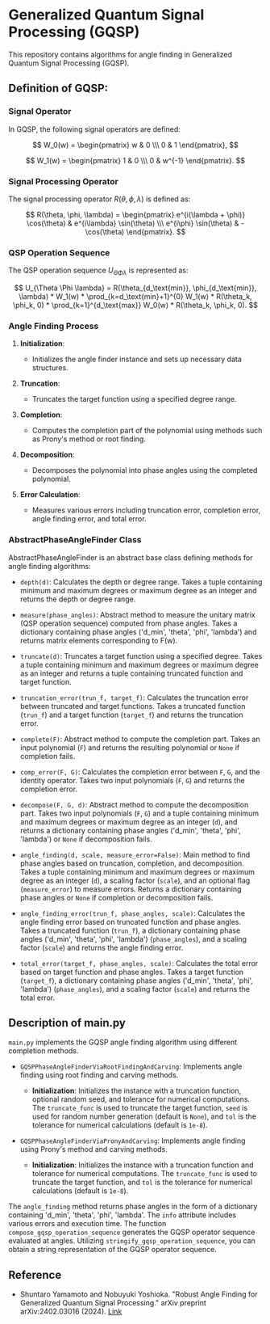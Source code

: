 # Generalized Quantum Signal Processing (GQSP)

This repository contains algorithms for angle finding in Generalized Quantum Signal Processing (GQSP).

## Definition of GQSP:

### Signal Operator
In GQSP, the following signal operators are defined:

$$ W_0(w) = \begin{pmatrix} w & 0 \\\ 0 & 1 \end{pmatrix}, $$

$$ W_1(w) = \begin{pmatrix} 1 & 0 \\\ 0 & w^{-1} \end{pmatrix}. $$

### Signal Processing Operator
The signal processing operator $R(\theta, \phi, \lambda)$ is defined as:

$$ R(\theta, \phi, \lambda) = \begin{pmatrix} e^{i(\lambda + \phi)} \cos(\theta) & e^{i\lambda} \sin(\theta) \\\ e^{i\phi} \sin(\theta) & -\cos(\theta) \end{pmatrix}. $$

### QSP Operation Sequence
The QSP operation sequence $U_{\Theta \Phi \lambda}$ is represented as:

$$ U_{\Theta \Phi \lambda} = R(\theta_{d_\text{min}}, \phi_{d_\text{min}}, \lambda) * W_1(w) * \prod_{k=d_\text{min}+1}^{0} W_1(w) * R(\theta_k, \phi_k, 0) * \prod_{k=1}^{d_\text{max}} W_0(w) * R(\theta_k, \phi_k, 0). $$

### Angle Finding Process

1. **Initialization**:
   - Initializes the angle finder instance and sets up necessary data structures.

2. **Truncation**:
   - Truncates the target function using a specified degree range.

3. **Completion**:
   - Computes the completion part of the polynomial using methods such as Prony's method or root finding.

4. **Decomposition**:
   - Decomposes the polynomial into phase angles using the completed polynomial.

5. **Error Calculation**:
   - Measures various errors including truncation error, completion error, angle finding error, and total error.

### AbstractPhaseAngleFinder Class

AbstractPhaseAngleFinder is an abstract base class defining methods for angle finding algorithms:

- `depth(d)`: Calculates the depth or degree range. Takes a tuple containing minimum and maximum degrees or maximum degree as an integer and returns the depth or degree range.

- `measure(phase_angles)`: Abstract method to measure the unitary matrix (QSP operation sequence) computed from phase angles. Takes a dictionary containing phase angles ('d_min', 'theta', 'phi', 'lambda') and returns matrix elements corresponding to F(w).

- `truncate(d)`: Truncates a target function using a specified degree. Takes a tuple containing minimum and maximum degrees or maximum degree as an integer and returns a tuple containing truncated function and target function.

- `truncation_error(trun_f, target_f)`: Calculates the truncation error between truncated and target functions. Takes a truncated function (`trun_f`) and a target function (`target_f`) and returns the truncation error.

- `complete(F)`: Abstract method to compute the completion part. Takes an input polynomial (`F`) and returns the resulting polynomial or `None` if completion fails.

- `comp_error(F, G)`: Calculates the completion error between `F`, `G`, and the identity operator. Takes two input polynomials (`F`, `G`) and returns the completion error.

- `decompose(F, G, d)`: Abstract method to compute the decomposition part. Takes two input polynomials (`F`, `G`) and a tuple containing minimum and maximum degrees or maximum degree as an integer (`d`), and returns a dictionary containing phase angles ('d_min', 'theta', 'phi', 'lambda') or `None` if decomposition fails.

- `angle_finding(d, scale, measure_error=False)`: Main method to find phase angles based on truncation, completion, and decomposition. Takes a tuple containing minimum and maximum degrees or maximum degree as an integer (`d`), a scaling factor (`scale`), and an optional flag (`measure_error`) to measure errors. Returns a dictionary containing phase angles or `None` if completion or decomposition fails.

- `angle_finding_error(trun_f, phase_angles, scale)`: Calculates the angle finding error based on truncated function and phase angles. Takes a truncated function (`trun_f`), a dictionary containing phase angles ('d_min', 'theta', 'phi', 'lambda') (`phase_angles`), and a scaling factor (`scale`) and returns the angle finding error.

- `total_error(target_f, phase_angles, scale)`: Calculates the total error based on target function and phase angles. Takes a target function (`target_f`), a dictionary containing phase angles ('d_min', 'theta', 'phi', 'lambda') (`phase_angles`), and a scaling factor (`scale`) and returns the total error.

## Description of main.py

`main.py` implements the GQSP angle finding algorithm using different completion methods.

- `GQSPPhaseAngleFinderViaRootFindingAndCarving`: Implements angle finding using root finding and carving methods.

  - **Initialization**: Initializes the instance with a truncation function, optional random seed, and tolerance for numerical computations. The `truncate_func` is used to truncate the target function, `seed` is used for random number generation (default is `None`), and `tol` is the tolerance for numerical calculations (default is `1e-8`).

- `GQSPPhaseAngleFinderViaPronyAndCarving`: Implements angle finding using Prony's method and carving methods.

  - **Initialization**: Initializes the instance with a truncation function and tolerance for numerical computations. The `truncate_func` is used to truncate the target function, and `tol` is the tolerance for numerical calculations (default is `1e-8`).

The `angle_finding` method returns phase angles in the form of a dictionary containing 'd_min', 'theta', 'phi', 'lambda'. The `info` attribute includes various errors and execution time.
The function `compose_gqsp_operation_sequence` generates the GQSP operator sequence evaluated at angles.
Utilizing `stringify_gqsp_operation_sequence`, you can obtain a string representation of the GQSP operator sequence.

## Reference

- Shuntaro Yamamoto and Nobuyuki Yoshioka. "Robust Angle Finding for Generalized Quantum Signal Processing." arXiv preprint arXiv:2402.03016 (2024). [Link](https://arxiv.org/abs/2402.03016)
